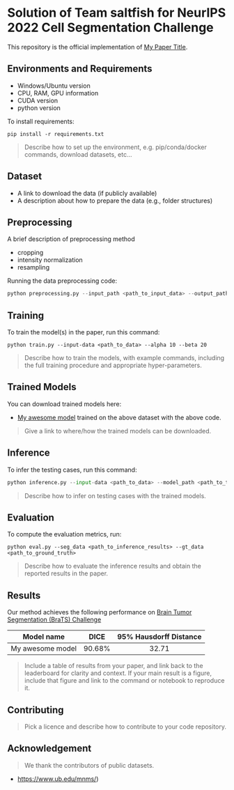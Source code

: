 # Solution of Team saltfish for NeurIPS 2022 Cell Segmentation Challenge

This repository is the official implementation of [My Paper Title](TBA). 



## Environments and Requirements

- Windows/Ubuntu version
- CPU, RAM, GPU information
- CUDA version
- python version

To install requirements:

```setup
pip install -r requirements.txt
```

>Describe how to set up the environment, e.g. pip/conda/docker commands, download datasets, etc...



## Dataset

- A link to download the data (if publicly available)
- A description about how to prepare the data (e.g., folder structures)

## Preprocessing

A brief description of preprocessing method

- cropping
- intensity normalization
- resampling

Running the data preprocessing code:

```python
python preprocessing.py --input_path <path_to_input_data> --output_path <path_to_output_data>
```

## Training

To train the model(s) in the paper, run this command:

```train
python train.py --input-data <path_to_data> --alpha 10 --beta 20
```

>Describe how to train the models, with example commands, including the full training procedure and appropriate hyper-parameters.



## Trained Models

You can download trained models here:

- [My awesome model](https://drive.google.com/mymodel.pth) trained on the above dataset with the above code. 

>Give a link to where/how the trained models can be downloaded.



## Inference

To infer the testing cases, run this command:

```python
python inference.py --input-data <path_to_data> --model_path <path_to_trained_model> --output_path <path_to_output_data>
```

> Describe how to infer on testing cases with the trained models.



## Evaluation

To compute the evaluation metrics, run:

```eval
python eval.py --seg_data <path_to_inference_results> --gt_data <path_to_ground_truth>
```

>Describe how to evaluate the inference results and obtain the reported results in the paper.



## Results

Our method achieves the following performance on [Brain Tumor Segmentation (BraTS) Challenge](https://www.med.upenn.edu/cbica/brats2020/)

| Model name       |  DICE  | 95% Hausdorff Distance |
| ---------------- | :----: | :--------------------: |
| My awesome model | 90.68% |         32.71          |

>Include a table of results from your paper, and link back to the leaderboard for clarity and context. If your main result is a figure, include that figure and link to the command or notebook to reproduce it. 


## Contributing

>Pick a licence and describe how to contribute to your code repository. 

## Acknowledgement

> We thank the contributors of public datasets. 

- https://www.ub.edu/mnms/)
